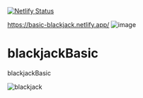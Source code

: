 [![Netlify Status](https://api.netlify.com/api/v1/badges/883c5fcb-8df0-488d-9a96-41509fb7da76/deploy-status)](https://app.netlify.com/sites/basic-blackjack/deploys)

https://basic-blackjack.netlify.app/
![image](https://user-images.githubusercontent.com/74496368/204314950-bd603fc1-b185-4483-bf8d-9862744094c1.png)


# blackjackBasic
blackjackBasic

![blackjack](https://user-images.githubusercontent.com/74496368/204286676-efbdc08c-9e00-4e45-b9af-699bc5251e57.png)
